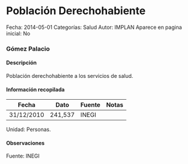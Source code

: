 Población Derechohabiente
=====

Fecha: 2014-05-01
Categorías: Salud
Autor: IMPLAN
Aparece en pagina inicial: No

### Gómez Palacio

#### Descripción

Población derechohabiente a los servicios de salud.

<!-- break -->

#### Información recopilada

<table class="table table-hover table-bordered matriz">
  <thead>
    <tr><th>Fecha</th><th>Dato</th><th>Fuente</th><th>Notas</th></tr>
  </thead>
  <tbody>
    <tr><td class="centrado">31/12/2010</td><td class="derecha">241,537</td><td>INEGI</td><td></td></tr>
  </tbody>
</table>

Unidad: Personas.

#### Observaciones

Fuente: INEGI
